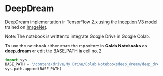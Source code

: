 # DeepDream

DeepDream implementation in TensorFlow 2.x using the [Inception V3 model](https://www.tensorflow.org/api_docs/python/tf/keras/applications/InceptionV3) trained on [ImageNet](http://www.image-net.org/).

Note: The notebook is written to integrate Google Drive in Google Colab.

To use the notebook either store the repository in **Colab Notebooks** as **deep_dream**
or edit the BASE_PATH in cell no. 2

```python
import sys
BASE_PATH = '/content/drive/My Drive/Colab Notebooksdeep_dream/deep_dream-master'
sys.path.append(BASE_PATH)
```
